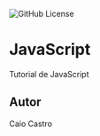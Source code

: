 ![GitHub License](https://img.shields.io/github/license/caiocastroo/javascript?style=flat)
# JavaScript
Tutorial de JavaScript
## Autor
Caio Castro
